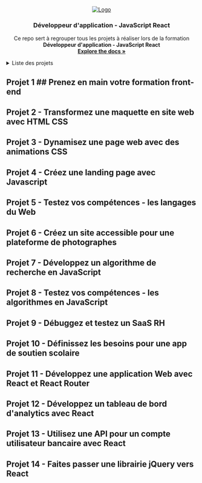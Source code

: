 <div align="center">
  <a href="https://github.com/ElMoucheh/Formation-OpenClassrooms">
    <img src="https://www.solutions-ressources-humaines.com/logo/51c0ba3cbf5680eoc_purple_.png" alt="Logo">
  </a>

  <h3 align="center">Développeur d'application - JavaScript React</h3>

  <p align="center">
    Ce repo sert à regrouper tous les projets à réaliser lors de la formation <strong>Développeur d'application - JavaScript React</strong>
    <br />
    <a href="https://github.com/ElMoucheh/Formation-OpenClassrooms"><strong>Explore the docs »</strong></a>
    <br />
  </p>
</div>

<details>
  <summary>Liste des projets</summary>
  <ol>
    <li><a href="#projet-1---prenez-en-main-votre-formation-front-end">Prenez en main votre formation front-end</a></li>
    <li><a href="#projet-2---Transformez-une-maquette-en-site-web-avec-HTML-CSS">Transformez une maquette en site web avec HTML CSS</a></li>
    <li><a href="#projet-3---Dynamisez-une-page-web-avec-des-animations-CSS">Dynamisez une page web avec des animations CSS</a></li>
    <li><a href="#projet-4---Créez-une-landing-page-avec-Javascript">Créez une landing page avec Javascript</a></li>
    <li><a href="#projet-5---Testez-vos-compétences---les-langages-du-Web">Testez vos compétences - les langages du Web</a></li>
    <li><a href="#projet-6---Créez-un-site-accessible-pour-une-plateforme-de-photographes">Créez un site accessible pour une plateforme de photographes</a></li>
    <li><a href="#projet-7---Développez-un-algorithme-de-recherche-en-JavaScript">Développez un algorithme de recherche en JavaScript</a></li>
    <li><a href="#projet-8---Testez-vos-compétences---les-algorithmes-en-JavaScript">Testez vos compétences - les algorithmes en JavaScript</a></li>
    <li><a href="#projet-9---Débuggez-et-testez-un-SaaS-RH">Débuggez et testez un SaaS RH</a></li>
    <li><a href="#projet-10---Définissez-les-besoins-pour-une-app-de-soutien-scolaire">Définissez les besoins pour une app de soutien scolaire</a></li>
    <li><a href="#projet-11---Développez-une-application-Web-avec-React-et-React Router">Développez une application Web avec React et React Router</a></li>
    <li><a href="#projet-12---Développez-un-tableau-de-bord-d'analytics-avec-React">Développez un tableau de bord d'analytics avec React</a></li>
    <li><a href="#projet-13---Utilisez-une-API-pour-un-compte-utilisateur-bancaire-avec-React">Utilisez une API pour un compte utilisateur bancaire avec React</a></li>
    <li><a href="#projet-14---Faites-passer-une-librairie-jQuery-vers-React">Faites passer une librairie jQuery vers React</a></li>
  </ol>
</details>

## Projet 1 ## Prenez en main votre formation front-end
## Projet 2 - Transformez une maquette en site web avec HTML CSS
## Projet 3 - Dynamisez une page web avec des animations CSS
## Projet 4 - Créez une landing page avec Javascript
## Projet 5 - Testez vos compétences - les langages du Web
## Projet 6 - Créez un site accessible pour une plateforme de photographes
## Projet 7 - Développez un algorithme de recherche en JavaScript
## Projet 8 - Testez vos compétences - les algorithmes en JavaScript
## Projet 9 - Débuggez et testez un SaaS RH
## Projet 10 - Définissez les besoins pour une app de soutien scolaire
## Projet 11 - Développez une application Web avec React et React Router
## Projet 12 - Développez un tableau de bord d'analytics avec React
## Projet 13 - Utilisez une API pour un compte utilisateur bancaire avec React
## Projet 14 - Faites passer une librairie jQuery vers React





